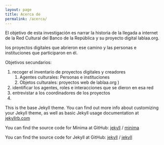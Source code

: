 ```yaml
---
layout: page
title: Acerca de
permalink: /acerca/
---
```

El objetivo de esta investigación es narrar la historia de la llegada a internet de la Red Cultural del Banco de la República y su proyecto digital lablaa.org.

los proyectos digitales que abrieron ese camino y las personas e instituciones que participaron en él.

Objetivos secundarios: 

1. recoger el inventario de proyectos digitales y creadores 
   1. Agentes culturales: Personas e instituciones 
   2. Objetos culturales: proyectos web de lablaa.org  )
2. identificar los agentes, roles e interacciones que se dieron en esa red
3. entrevistar a los coordinadores de los proyectos
4. 



This is the base Jekyll theme. You can find out more info about customizing your Jekyll theme, as well as basic Jekyll usage documentation at [jekyllrb.com](https://jekyllrb.com/)

You can find the source code for Minima at GitHub:
[jekyll][jekyll-organization] /
[minima](https://github.com/jekyll/minima)

You can find the source code for Jekyll at GitHub:
[jekyll][jekyll-organization] /
[jekyll](https://github.com/jekyll/jekyll)


[jekyll-organization]: https://github.com/jekyll
